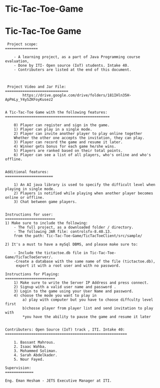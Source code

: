 # Tic-Tac-Toe-Game
			
 
 Tic-Tac-Toe Game
 ==================
 
	 Project scope:
	===============

		- A learning project, as a part of Java Programming course evaluation,
		- Done by ITI- Open source (IoT) students. Intake 40. 
		- Contributers are listed at the end of this document.
 
	  
	
	 Project Video and Jar File: 
	=============================
     		https://drive.google.com/drive/folders/181IHln35H-ApPmLy_Y4ySZKFoyKusez2
	
	
	A Tic-Tac-Toe Game with the following features: 
	================================================

		0) Player can register and sign in the game.
		1) Player can play in a single mode.
		2) Player can invite another player to play online together
		Whether the other one accepts the invitation, they can play.
		3) Player can record the game and resume it later.
		4) Winner gets bonus for each game he/she wins.
		5) Players are ranked based on their total points.
		6) Player can see a list of all players, who's online and who's offline.


	Additional features:
	======================

		1) An AI java library is used to specify the difficult level when playing in single mode.
		2) Players is notified while playing when another player becomes online or offline.
		3) Chat between game players.


	Instructions for user:
	=======================
	1) Make sure to include the following:
		- The full project, as a downloaded folder / directory.
		- The following JAR file: controlsfx-8.40.13.
		from the path: Tic-Tac-Toe-Game/TicTacToeClient/src/sample/

	2) It's a must to have a mySql DBMS, and please make sure to:
		
		- Include the tictactoe.db file in Tic-Tac-Toe-Game/TicTacToeServer/.
		-Create a database with the same name of the file (tictactoe.db),
		 export it with a root user and with no password.
 
	Instructions for Playing:
	=======================
		1) Make sure to write the Server IP Address and press connect.
		2) Signup with a valid user name and password .
		3) Login to the game using your User Name and password.
		4) choose the mode you want to play in
			a) play with computer but you have to choose diffculty level first
			b)chosse player from player list and send invitation to play with
			*you have the ability to pause the game and resume it later


	Contributers: Open Source (IoT) track , ITI. Intake 40:
	========================================================

		1. Bassant Mahrous.
		2. Isaac Wahba.
		3. Mohammed Soliman.
		4. Sarah Abdelkader.
		5. Nour Fayed.

	Supervision: 
	=============
	
	Eng. Eman Hesham - JETS Executive Manager at ITI.
